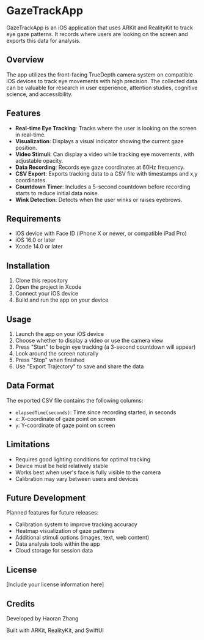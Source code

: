 # GazeTrackApp

GazeTrackApp is an iOS application that uses ARKit and RealityKit to track eye gaze patterns. It records where users are looking on the screen and exports this data for analysis.

## Overview

The app utilizes the front-facing TrueDepth camera system on compatible iOS devices to track eye movements with high precision. The collected data can be valuable for research in user experience, attention studies, cognitive science, and accessibility.

## Features

- **Real-time Eye Tracking**: Tracks where the user is looking on the screen in real-time.
- **Visualization**: Displays a visual indicator showing the current gaze position.
- **Video Stimuli**: Can display a video while tracking eye movements, with adjustable opacity.
- **Data Recording**: Records eye gaze coordinates at 60Hz frequency.
- **CSV Export**: Exports tracking data to a CSV file with timestamps and x,y coordinates.
- **Countdown Timer**: Includes a 5-second countdown before recording starts to reduce initial data noise.
- **Wink Detection**: Detects when the user winks or raises eyebrows.

## Requirements

- iOS device with Face ID (iPhone X or newer, or compatible iPad Pro)
- iOS 16.0 or later
- Xcode 14.0 or later

## Installation

1. Clone this repository
2. Open the project in Xcode
3. Connect your iOS device
4. Build and run the app on your device

## Usage

1. Launch the app on your iOS device
2. Choose whether to display a video or use the camera view
3. Press "Start" to begin eye tracking (a 3-second countdown will appear)
4. Look around the screen naturally
5. Press "Stop" when finished
6. Use "Export Trajectory" to save and share the data

## Data Format

The exported CSV file contains the following columns:
- `elapsedTime(seconds)`: Time since recording started, in seconds
- `x`: X-coordinate of gaze point on screen
- `y`: Y-coordinate of gaze point on screen

## Limitations

- Requires good lighting conditions for optimal tracking
- Device must be held relatively stable
- Works best when user's face is fully visible to the camera
- Calibration may vary between users and devices

## Future Development

Planned features for future releases:
- Calibration system to improve tracking accuracy
- Heatmap visualization of gaze patterns
- Additional stimuli options (images, text, web content)
- Data analysis tools within the app
- Cloud storage for session data

## License

[Include your license information here]

## Credits

Developed by Haoran Zhang

Built with ARKit, RealityKit, and SwiftUI
